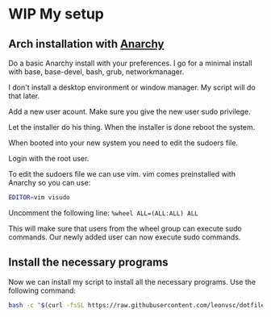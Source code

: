 # WIP My setup

## Arch installation with [Anarchy](https://anarchyinstaller.gitlab.io/)

Do a basic Anarchy install with your preferences. I go for a minimal install with base, base-devel, bash, grub, networkmanager.

I don't install a desktop environment or window manager. My script will do that later.

Add a new user acount. Make sure you give the new user sudo privilege.

Let the installer do his thing. When the installer is done reboot the system.

When booted into your new system you need to edit the sudoers file.

Login with the root user.

To edit the sudoers file we can use vim.
vim comes preinstalled with Anarchy so you can use:

```bash
EDITOR=vim visudo
```

Uncomment the following line: `%wheel ALL=(ALL:ALL) ALL`

This will make sure that users from the wheel group can execute sudo commands. Our newly added user can now execute sudo commands.

## Install the necessary programs

Now we can install my script to install all the necessary programs.
Use the following command:

```bash
bash -c "$(curl -fsSL https://raw.githubusercontent.com/leonvsc/dotfiles/main/bin/install)"
```
